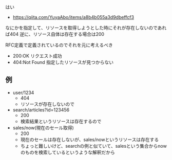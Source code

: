 はい
- https://qiita.com/YuyaAbo/items/a8b4b055a3d9dbeffcf3

なにかを指定して、リソースを取得しようとした時にそれが存在しないのであれば404
逆に、リソース自体は存在する場合は200

RFC定義で定義されているのでそれを元に考えるべき

- 200:OK リクエスト成功
- 404:Not Found 指定したリソースが見つからない

## 例

- user/1234
	- 404
	- リソースが存在しないので
- search/articles?id=123456
	- 200
	- 検索結果というリソースは存在するので
- sales/now(現在のセール取得)
	- 200
	- 現在のセールは存在しないが、sales/nowというリソースは存在する
	- ちょっと難しいけど、searchの例と似ていて、salesという集合からnowのものを検索しているというような解釈だから

